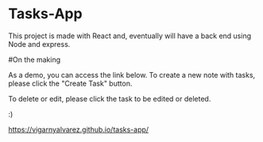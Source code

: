 # Tasks-App

This project is made with React and, eventually will have a back end using Node and express. 

#On the making

As a demo, you can access the link below. To create a new note with tasks, please click the "Create Task" button. 

To delete or edit, please click the task to be edited or deleted.

:)

https://vigarnyalvarez.github.io/tasks-app/
